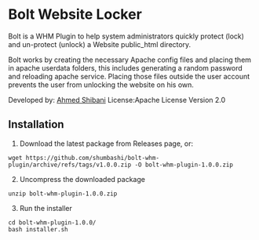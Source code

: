 # Bolt Website Locker

Bolt is a WHM Plugin to help system administrators quickly protect (lock) and un-protect (unlock) a Website public_html directory.

Bolt works by creating the necessary Apache config files and placing them in apache userdata folders, this includes generating a random password and reloading apache service. Placing those files outside the user account prevents the user from unlocking the website on his own.

Developed by: [Ahmed Shibani](https://github.com/shumbashi)
License:Apache License Version 2.0

## Installation

1. Download the latest package from Releases page, or:
```
wget https://github.com/shumbashi/bolt-whm-plugin/archive/refs/tags/v1.0.0.zip -O bolt-whm-plugin-1.0.0.zip
```
2. Uncompress the downloaded package
```
unzip bolt-whm-plugin-1.0.0.zip
```
3. Run the installer
```
cd bolt-whm-plugin-1.0.0/
bash installer.sh
```
